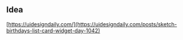 ## Idea
[https://uidesigndaily.com/](https://uidesigndaily.com/posts/sketch-birthdays-list-card-widget-day-1042)